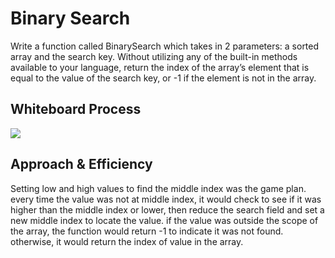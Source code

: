 # Binary Search
Write a function called BinarySearch which takes in 2 parameters: a sorted array and the search key. Without utilizing any of the built-in methods available to your language, return the index of the array’s element that is equal to the value of the search key, or -1 if the element is not in the array.
## Whiteboard Process
![](../whiteboards/challenge-03.png)
## Approach & Efficiency
Setting low and high values to find the middle index was the game plan.  every time the value was not at middle index, it would check to see if it was higher than the middle index or lower, then reduce the search field and set a new middle index to locate the value.  if the value was outside the scope of the array, the function would return -1 to indicate it was not found. otherwise, it would return the index of value in the array.
